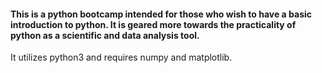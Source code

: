 <h4>This is a python bootcamp intended for those who wish to have a basic introduction to python. It is geared more towards the practicality of python as a scientific and data analysis tool. </h4>
It utilizes python3 and requires numpy and matplotlib. 

